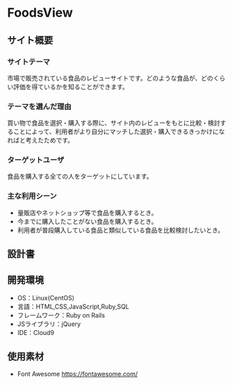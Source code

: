 # FoodsView

## サイト概要
### サイトテーマ
市場で販売されている食品のレビューサイトです。どのような食品が、どのくらい評価を得ているかを知ることができます。

### テーマを選んだ理由
買い物で食品を選択・購入する際に、サイト内のレビューをもとに比較・検討することによって、利用者がより自分にマッチした選択・購入できるきっかけになればと考えたためです。

### ターゲットユーザ
食品を購入する全ての人をターゲットにしています。

### 主な利用シーン
- 量販店やネットショップ等で食品を購入するとき。
- 今までに購入したことがない食品を購入するとき。
- 利用者が普段購入している食品と類似している食品を比較検討したいとき。
## 設計書


## 開発環境
- OS：Linux(CentOS)
- 言語：HTML,CSS,JavaScript,Ruby,SQL
- フレームワーク：Ruby on Rails
- JSライブラリ：jQuery
- IDE：Cloud9

## 使用素材
- Font Awesome https://fontawesome.com/